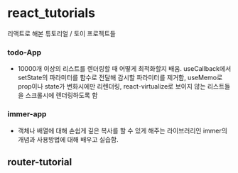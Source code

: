 # react_tutorials
리액트로 해본 튜토리얼 / 토이 프로젝트들

### todo-App
  - 10000개 이상의 리스트를 렌더링할 때 어떻게 최적화할지 배움. useCallback에서 setState의 파라미터를 함수로 전달해 감시할 파라미터를 제거함, useMemo로 prop이나 state가 변화시에만 리렌더링, react-virtualize로 보이지 않는 리스트들을 스크롤시에 렌더링하도록 함

### immer-app
  - 객체나 배열에 대해 손쉽게 깊은 복사를 할 수 있게 해주는 라이브러리인 immer의 개념과 사용방법에 대해 배우고 실습함.

## router-tutorial
